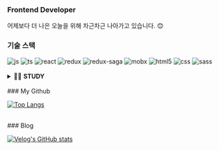 ### Frontend Developer

어제보다 더 나은 오늘을 위해 차근차근 나아가고 있습니다. 😊

### 기술 스택

<div>
<span><img src="https://img.shields.io/badge/Javascript-F7DF1E?style=flat-square&logo=javascript&logoColor=white" title="js"></span>
<span><img src="https://img.shields.io/badge/Typescript-3178C6?style=flat-square&logo=typescript&logoColor=white" title="ts"></span>
<span><img src="https://img.shields.io/badge/React-61DAFB?style=flat-square&logo=react&logoColor=white" title="react"></span>
<span><img src="https://img.shields.io/badge/Redux-764ABC?style=flat-square&logo=redux&logoColor=white" title="redux"></span>
<span><img src="https://img.shields.io/badge/Redux--Saga-999999?style=flat-square&logo=redux-saga&logoColor=white" title="redux-saga"></span>
<span><img src="https://img.shields.io/badge/MobX-FF9955?style=flat-square&logo=mobx&logoColor=white" title="mobx"></span>
<span><img src="https://img.shields.io/badge/HTML5-E34F26?style=flat-square&logo=html5&logoColor=white" title="html5"></span>
<span><img src="https://img.shields.io/badge/CSS-1572B6?style=flat-square&logo=css3&logoColor=white" title="css"></span>
<span><img src="https://img.shields.io/badge/SASS-CC6699?style=flat-square&logo=sass&logoColor=white" title="sass"></span>
</div>
<br />
<details>
<summary>✍🏻 <strong>STUDY</strong></summary>
<br />
<span><img src="https://img.shields.io/badge/Recoil-3578E5?style=flat-square&logo=recoil&logoColor=white" title="recoil"></span>
<span><img src="https://img.shields.io/badge/Next.js-000000?style=flat-square&logo=next.js&logoColor=white" title="next.js"></span>
<span><img src="https://img.shields.io/badge/Express-000000?style=flat-square&logo=express&logoColor=white" title="express"></span>
<span><img src="https://img.shields.io/badge/MySQL-4479A1?style=flat-square&logo=mysql&logoColor=white" title="mysql"></span>
</details>

<!-- https://github.com/anuraghazra/github-readme-stats -->

<br />
### My Github

[![Top Langs](https://github-readme-stats.vercel.app/api/top-langs/?username=emproject525&layout=compact)](https://github.com/anuraghazra/github-readme-stats)

<!-- [![Anurag's GitHub stats](https://github-readme-stats.vercel.app/api?username=emproject525&hide_title=true&show_icons=true&include_all_commits=true&disable_animations=true&theme=default&&hide=prs,contribs&rank_icon=github)](https://github.com/anuraghazra/github-readme-stats) -->

<br />
### Blog

[![Velog's GitHub stats](https://velog-readme-stats.vercel.app/api?name=emproject525)](https://velog.io/@emproject525)

<!--
**emproject525/emproject525** is a ✨ _special_ ✨ repository because its `README.md` (this file) appears on your GitHub profile.

Here are some ideas to get you started:

- 🔭 I’m currently working on ...
- 🌱 I’m currently learning ...
- 👯 I’m looking to collaborate on ...
- 🤔 I’m looking for help with ...
- 💬 Ask me about ...
- 📫 How to reach me: ...
- 😄 Pronouns: ...
- ⚡ Fun fact: ...
-->
